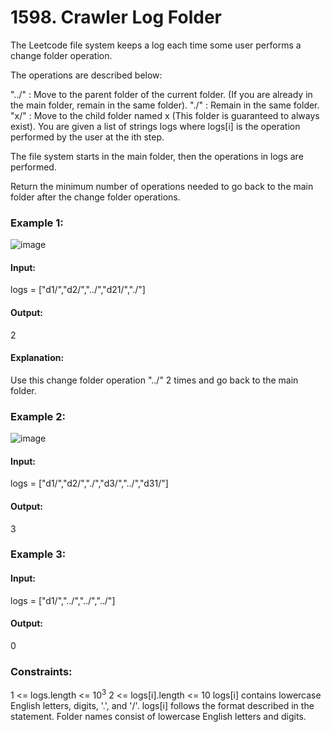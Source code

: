 # 1598. Crawler Log Folder
The Leetcode file system keeps a log each time some user performs a change folder operation.

The operations are described below:

"../" : Move to the parent folder of the current folder. (If you are already in the main folder, remain in the same folder).
"./" : Remain in the same folder.
"x/" : Move to the child folder named x (This folder is guaranteed to always exist).
You are given a list of strings logs where logs[i] is the operation performed by the user at the ith step.

The file system starts in the main folder, then the operations in logs are performed.

Return the minimum number of operations needed to go back to the main folder after the change folder operations.

### Example 1:
![image](https://github.com/Shailesh93602/potd/assets/87556206/f8fb099f-7cc6-44ac-8956-dcc53d9a6f54)
#### Input: 
logs = ["d1/","d2/","../","d21/","./"]
#### Output:
2
#### Explanation: 
Use this change folder operation "../" 2 times and go back to the main folder.

### Example 2:
![image](https://github.com/Shailesh93602/potd/assets/87556206/dac69894-2a8d-426e-bc6c-4eff81ccde10)
#### Input: 
logs = ["d1/","d2/","./","d3/","../","d31/"]
#### Output: 
3

### Example 3:
#### Input:
logs = ["d1/","../","../","../"]
#### Output:
0
 
### Constraints:
1 <= logs.length <= $`10^3`$
2 <= logs[i].length <= 10
logs[i] contains lowercase English letters, digits, '.', and '/'.
logs[i] follows the format described in the statement.
Folder names consist of lowercase English letters and digits.


